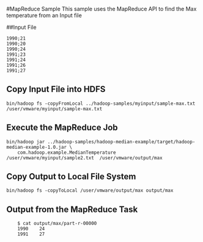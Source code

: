 #MapReduce Sample
This sample uses the MapReduce API to find the Max temperature from an Input file

##Input File
	
	1990;21
	1990;20
	1990;24
	1991;23
	1991;24
	1991;26
	1991;27	

## Copy Input File into HDFS
	
	bin/hadoop fs -copyFromLocal ../hadoop-samples/myinput/sample-max.txt /user/vmware/myinput/sample-max.txt

## Execute the MapReduce Job
	
	bin/hadoop jar ../hadoop-samples/hadoop-median-example/target/hadoop-median-example-1.0.jar \
  		com.hadoop.example.MedianTemperature  /user/vmware/myinput/sample2.txt  /user/vmware/output/max 
  
## Copy Output to Local File System  

	bin/hadoop fs -copyToLocal /user/vmware/output/max output/max
	
	
## Output from the MapReduce Task
   
        $ cat output/max/part-r-00000 
        1990	24
        1991	27
   
   
  
